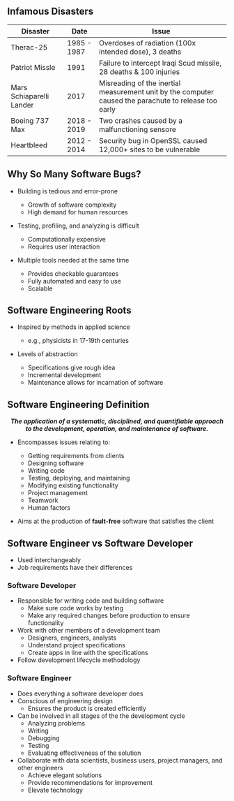 ## Infamous Disasters 
| Disaster                 | Date        | Issue                                                                                                 |
| ------------------------ | ----------- | ----------------------------------------------------------------------------------------------------- |
| Therac-25                | 1985 - 1987 | Overdoses of radiation (100x intended dose), 3 deaths                                                 |
| Patriot Missle           | 1991        | Failure to intercept Iraqi Scud missile, 28 deaths & 100 injuries                                     |
| Mars Schiaparelli Lander | 2017        | Misreading of the inertial measurement unit by the computer caused the parachute to release too early |
| Boeing 737 Max           | 2018 - 2019 | Two crashes caused by a malfunctioning sensore                                                        |
| Heartbleed                         | 2012 - 2014            | Security bug in OpenSSL caused 12,000+ sites to be vulnerable                                                                                                      |
## Why So Many Software Bugs?
- Building is tedious and error-prone
	- Growth of software complexity
	- High demand for human resources

- Testing, profiling, and analyzing is difficult
	- Computationally expensive
	- Requires user interaction

- Multiple tools needed at the same time
	- Provides checkable guarantees
	- Fully automated and easy to use
	- Scalable

## Software Engineering Roots
- Inspired by methods in applied science
	- e.g., physicists in 17-19th centuries

- Levels of abstraction
	- Specifications give rough idea
	- Incremental development
	- Maintenance allows for incarnation of software

## Software Engineering Definition

<p style="text-align: center"><i><b>The application of a systematic, disciplined, and quantifiable approach to the development, operation, and maintenance of software.</b></i></p>

- Encompasses issues relating to:
	- Getting requirements from clients
	- Designing software
	- Writing code
	- Testing, deploying, and maintaining
	- Modifying existing functionality
	- Project management
	- Teamwork
	- Human factors

- Aims at the production of **fault-free** software that satisfies the client

## Software Engineer vs Software Developer
- Used interchangeably
- Job requirements have their differences
### Software Developer 
- Responsible for writing code and building software
	- Make sure code works by testing
	- Make any required changes before production to ensure functionality
- Work with other members of a development team
	- Designers, engineers, analysts
	- Understand project specifications
	- Create apps in line with the specifications
- Follow development lifecycle methodology

### Software Engineer
- Does everything a software developer does
- Conscious of engineering design
	- Ensures the product is created efficiently
- Can be involved in all stages of the the development cycle
	- Analyzing problems
	- Writing
	- Debugging
	- Testing
	- Evaluating effectiveness of the solution
- Collaborate with data scientists, business users, project managers, and other engineers
	- Achieve elegant solutions
	- Provide recommendations for improvement
	- Elevate technology